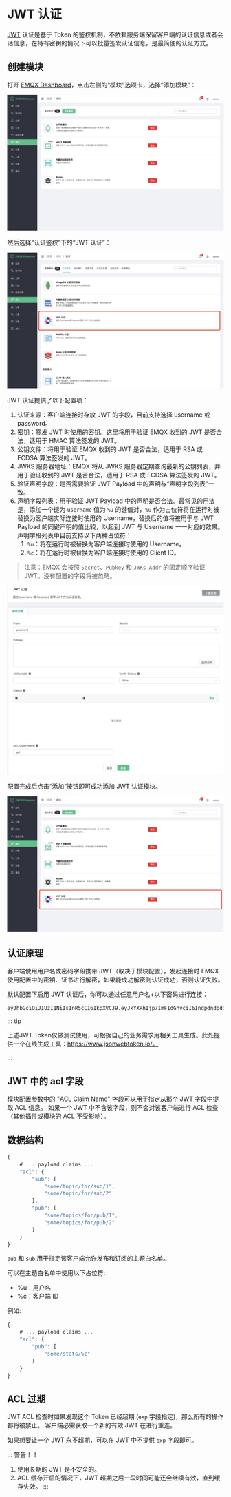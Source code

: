 # JWT 认证

[JWT](https://JWT.io/) 认证是基于 Token 的鉴权机制，不依赖服务端保留客户端的认证信息或者会话信息，在持有密钥的情况下可以批量签发认证信息，是最简便的认证方式。

## 创建模块

打开 [EMQX Dashboard](http://127.0.0.1:18083/#/modules)，点击左侧的“模块”选项卡，选择“添加模块”：

![Modules](./assets/auth_jwt1.png)

然后选择“认证鉴权”下的“JWT 认证”：

![Modules JWT Selected](./assets/auth_jwt2.png)

JWT 认证提供了以下配置项：

1. 认证来源：客户端连接时存放 JWT 的字段，目前支持选择 username 或 password。
2. 密钥：签发 JWT 时使用的密钥。这里将用于验证 EMQX 收到的 JWT 是否合法，适用于 HMAC 算法签发的 JWT。
3. 公钥文件：将用于验证 EMQX 收到的 JWT 是否合法，适用于 RSA 或 ECDSA 算法签发的 JWT。
4. JWKS 服务器地址：EMQX 将从 JWKS 服务器定期查询最新的公钥列表，并用于验证收到的 JWT 是否合法，适用于 RSA 或 ECDSA 算法签发的 JWT。
5. 验证声明字段：是否需要验证 JWT Payload 中的声明与“声明字段列表”一致。
6. 声明字段列表：用于验证 JWT Payload 中的声明是否合法。最常见的用法是，添加一个键为 `username` 值为 `%u` 的键值对，`%u` 作为占位符将在运行时被替换为客户端实际连接时使用的 Username，替换后的值将被用于与 JWT Payload 的同键声明的值比较，以起到 JWT 与 Username 一一对应的效果。声明字段列表中目前支持以下两种占位符：
   1. `%u`：将在运行时被替换为客户端连接时使用的 Username。
   2. `%c`：将在运行时被替换为客户端连接时使用的 Client ID。

> 注意：EMQX 会按照 `Secret`、`Pubkey` 和 `JWKs Addr` 的固定顺序验证 JWT。没有配置的字段将被忽略。

![JWT Module Settings](./assets/auth_jwt3.png)

配置完成后点击“添加”按钮即可成功添加 JWT 认证模块。

![Modules JWT Added](./assets/auth_jwt4.png)

## 认证原理

客户端使用用户名或密码字段携带 JWT（取决于模块配置），发起连接时 EMQX 使用配置中的密钥、证书进行解密，如果能成功解密则认证成功，否则认证失败。

默认配置下启用 JWT 认证后，你可以通过任意用户名+以下密码进行连接：

```bash
eyJhbGciOiJIUzI1NiIsInR5cCI6IkpXVCJ9.eyJkYXRhIjp7ImF1dGhvciI6IndpdndpdiIsInNpdGUiOiJodHRwczovL3dpdndpdi5jb20ifSwiZXhwIjoxNTgyMjU1MzYwNjQyMDAwMCwiaWF0IjoxNTgyMjU1MzYwfQ.FdyAx2fYahm6h3g47m88ttyINzptzKy_speimyUcma4
```

::: tip

上述JWT Token仅做测试使用，可根据自己的业务需求用相关工具生成。此处提供一个在线生成工具：https://www.jsonwebtoken.io/。

:::

## JWT 中的 acl 字段

模块配置参数中的 "ACL Claim Name" 字段可以用于指定从那个 JWT 字段中提取 ACL 信息。
如果一个 JWT 中不含该字段，则不会对该客户端进行 ACL 检查（其他插件或模块的 ACL 不受影响）。

## 数据结构

```js
{
    # ... payload claims ...
    "acl": {
        "sub": [
            "some/topic/for/sub/1",
            "some/topic/for/sub/2"
        ],
        "pub": [
            "some/topics/for/pub/1",
            "some/topics/for/pub/2"
        ]
    }
}
```

`pub` 和 `sub` 用于指定该客户端允许发布和订阅的主题白名单。

可以在主题白名单中使用以下占位符:

- %u：用户名
- %c：客户端 ID

例如:
```js
{
    # ... payload claims ...
    "acl": {
        "pub": [
            "some/stats/%c"
        ]
    }
}
```

## ACL 过期

JWT ACL 检查时如果发现这个 Token 已经超期 (`exp` 字段指定)，那么所有的操作都将被禁止。
客户端必需获取一个新的有效 JWT 在进行重连。

如果想要让一个 JWT 永不超期，可以在 JWT 中不提供 `exp` 字段即可。

::: 警告！！
1. 使用长期的 JWT 是不安全的。
2. ACL 缓存开启的情况下，JWT 超期之后一段时间可能还会继续有效，直到缓存失效。
:::
